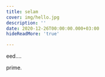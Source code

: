 ```yaml
---
title: selam
cover: img/hello.jpg
description: ''
date: 2020-12-26T00:00:00.000+03:00
hideReadMore: 'true'

---
```

eed....

prime.